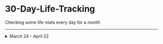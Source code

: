 # 30-Day-Life-Tracking
Checking some life-stats every day for a month

---

<details>
<summary>March 24 - April 22</summary>
# March 24 - April 22 
| Date        | Go-to-sleep Time | Wake-up Time | Water (L) | Workout (min) | Study (hrs) | Screen Time (hrs) | Reading (min) |
| ----------- | ---------------- | ------------ | --------- | ------------- | ----------- | ----------------- | ------------- |
| 24/03/2025  | 00:29            | 06:20        | 750ml+... |               |             |                   |               |
| 25/03/2025  |  |  |  |  |  |  |  |
| 26/03/2025  |  |  |  |  |  |  |  |
| 27/03/2025  |  |  |  |  |  |  |  |
| 28/03/2025  |  |  |  |  |  |  |  |
| 29/03/2025  |  |  |  |  |  |  |  |
| 30/03/2025  |  |  |  |  |  |  |  |
| 31/03/2025  |  |  |  |  |  |  |  |
| 01/04/2025  |  |  |  |  |  |  |  |
| 02/04/2025  |  |  |  |  |  |  |  |
| 03/04/2025  |  |  |  |  |  |  |  |
| 04/04/2025  |  |  |  |  |  |  |  |
| 05/04/2025  |  |  |  |  |  |  |  |
| 06/04/2025  |  |  |  |  |  |  |  |
| 07/04/2025  |  |  |  |  |  |  |  |
| 08/04/2025  |  |  |  |  |  |  |  |
| 09/04/2025  |  |  |  |  |  |  |  |
| 10/04/2025  |  |  |  |  |  |  |  |
| 11/04/2025  |  |  |  |  |  |  |  |
| 12/04/2025  |  |  |  |  |  |  |  |
| 13/04/2025  |  |  |  |  |  |  |  |
| 14/04/2025  |  |  |  |  |  |  |  |
| 15/04/2025  |  |  |  |  |  |  |  |
| 16/04/2025  |  |  |  |  |  |  |  |
| 17/04/2025  |  |  |  |  |  |  |  |
| 18/04/2025  |  |  |  |  |  |  |  |
| 19/04/2025  |  |  |  |  |  |  |  |
| 20/04/2025  |  |  |  |  |  |  |  |
| 21/04/2025  |  |  |  |  |  |  |  |
| 22/04/2025  |  |  |  |  |  |  |  |
| **Average** |  |  |  |  |  |  |  |
</details>
